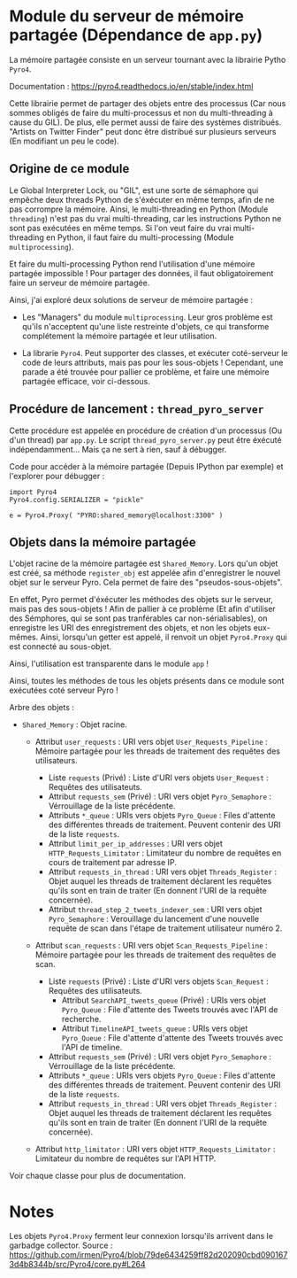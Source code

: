 # Module du serveur de mémoire partagée (Dépendance de `app.py`)

La mémoire partagée consiste en un serveur tournant avec la librairie Pytho `Pyro4`.

Documentation : https://pyro4.readthedocs.io/en/stable/index.html

Cette librairie permet de partager des objets entre des processus (Car nous sommes obligés de faire du multi-processus et non du multi-threading à cause du GIL). De plus, elle permet aussi de faire des systèmes distribués. "Artists on Twitter Finder" peut donc être distribué sur plusieurs serveurs (En modifiant un peu le code).


## Origine de ce module

Le Global Interpreter Lock, ou "GIL", est une sorte de sémaphore qui empêche deux threads Python de s'éxécuter en même temps, afin de ne pas corrompre la mémoire. Ainsi, le multi-threading en Python (Module `threading`) n'est pas du vrai multi-threading, car les instructions Python ne sont pas exécutées en même temps. Si l'on veut faire du vrai multi-threading en Python, il faut faire du multi-processing (Module `multiprocessing`).

Et faire du multi-processing Python rend l'utilisation d'une mémoire partagée impossible ! Pour partager des données, il faut obligatoirement faire un serveur de mémoire partagée.

Ainsi, j'ai exploré deux solutions de serveur de mémoire partagée :
- Les "Managers" du module `multiprocessing`. Leur gros problème est qu'ils n'acceptent qu'une liste restreinte d'objets, ce qui transforme complétement la mémoire partagée et leur utilisation.

- La librarie `Pyro4`. Peut supporter des classes, et exécuter coté-serveur le code de leurs attributs, mais pas pour les sous-objets ! Cependant, une parade a été trouvée pour pallier ce problème, et faire une mémoire partagée efficace, voir ci-dessous.


## Procédure de lancement : `thread_pyro_server`

Cette procédure est appelée en procédure de création d'un processus (Ou d'un thread) par `app.py`.
Le script `thread_pyro_server.py` peut être éxécuté indépendamment... Mais ça ne sert à rien, sauf à débugger.

Code pour accéder à la mémoire partagée (Depuis IPython par exemple) et l'explorer pour débugger :
```
import Pyro4
Pyro4.config.SERIALIZER = "pickle"

e = Pyro4.Proxy( "PYRO:shared_memory@localhost:3300" )
```


## Objets dans la mémoire partagée

L'objet racine de la mémoire partagée est `Shared_Memory`. Lors qu'un objet est créé, sa méthode `register_obj` est appelée afin d'enregistrer le nouvel objet sur le serveur Pyro. Cela permet de faire des "pseudos-sous-objets".

En effet, Pyro permet d'éxécuter les méthodes des objets sur le serveur, mais pas des sous-objets ! Afin de pallier à ce problème (Et afin d'utiliser des Sémphores, qui se sont pas tranférables car non-sérialisables), on enregistre les URI des enregistrement des objets, et non les objets eux-mêmes. Ainsi, lorsqu'un getter est appelé, il renvoit un objet `Pyro4.Proxy` qui est connecté au sous-objet.

Ainsi, l'utilisation est transparente dans le module `app` !

Ainsi, toutes les méthodes de tous les objets présents dans ce module sont exécutées coté serveur Pyro !

Arbre des objets :
- `Shared_Memory` : Objet racine.

  - Attribut `user_requests` : URI vers objet `User_Requests_Pipeline` : Mémoire partagée pour les threads de traitement des requêtes des utilisateurs.
    - Liste `requests` (Privé) : Liste d'URI vers objets `User_Request` : Requêtes des utilisateuts.
    - Attribut `requests_sem` (Privé) : URI vers objet `Pyro_Semaphore` : Vérrouillage de la liste précédente.
    - Attributs `*_queue` : URIs vers objets `Pyro_Queue` : Files d'attente des différentes threads de traitement. Peuvent contenir des URI de la liste `requests`.
    - Attribut `limit_per_ip_addresses` : URI vers objet `HTTP_Requests_Limitator` : Limitateur du nombre de requêtes en cours de traitement par adresse IP.
    - Attribut `requests_in_thread` : URI vers objet `Threads_Register` : Objet auquel les threads de traitement déclarent les requêtes qu'ils sont en train de traiter (En donnent l'URI de la requête concernée).
    - Attribut `thread_step_2_tweets_indexer_sem` : URI vers objet `Pyro_Semaphore` : Verouillage du lancement d'une nouvelle requête de scan dans l'étape de traitement utilisateur numéro 2.

  - Attribut `scan_requests` : URI vers objet `Scan_Requests_Pipeline` : Mémoire partagée pour les threads de traitement des requêtes de scan.
    - Liste `requests` (Privé) : Liste d'URI vers objets `Scan_Request` : Requêtes des utilisateuts.
      - Attribut `SearchAPI_tweets_queue` (Privé) : URIs vers objet `Pyro_Queue` : File d'attente des Tweets trouvés avec l'API de recherche.
      - Attribut `TimelineAPI_tweets_queue` : URIs vers objet `Pyro_Queue` : File d'attente d'attente des Tweets trouvés avec l'API de timeline.
    - Attribut `requests_sem` (Privé) : URI vers objet `Pyro_Semaphore` : Vérrouillage de la liste précédente.
    - Attributs `*_queue` : URIs vers objets `Pyro_Queue` : Files d'attente des différentes threads de traitement. Peuvent contenir des URI de la liste `requests`.
    - Attribut `requests_in_thread` : URI vers objet `Threads_Register` : Objet auquel les threads de traitement déclarent les requêtes qu'ils sont en train de traiter (En donnent l'URI de la requête concernée).

  - Attribut `http_limitator` : URI vers objet `HTTP_Requests_Limitator` : Limitateur du nombre de requêtes sur l'API HTTP.

Voir chaque classe pour plus de documentation.


# Notes

Les objets `Pyro4.Proxy` ferment leur connexion lorsqu'ils arrivent dans le garbadge collector. Source : https://github.com/irmen/Pyro4/blob/79de6434259ff82d202090cbd0901673d4b8344b/src/Pyro4/core.py#L264

